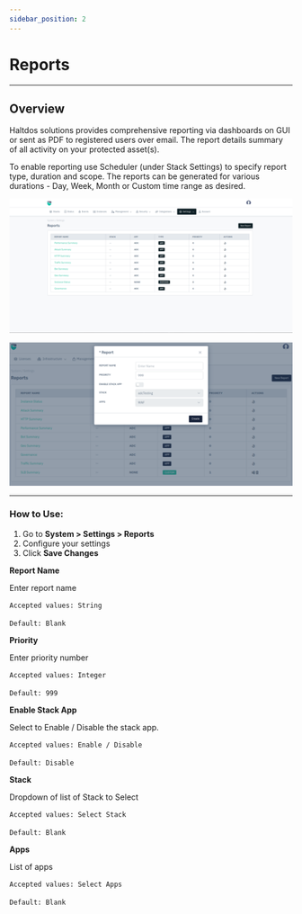 ```yaml
---
sidebar_position: 2
---
```


# Reports

---

## Overview

Haltdos solutions provides comprehensive reporting via dashboards on GUI or sent as PDF to registered users over email. The report details summary of all activity on your protected asset(s).

To enable reporting use Scheduler (under Stack Settings) to specify report type, duration and scope. The reports can be generated for various durations - Day, Week, Month or Custom time range as desired.

![reports](/img/platform/v8/docs/reports.png)

![reports](/img/platform/v8/docs/reports2.png)

---

### How to Use:

1. Go to **System > Settings > Reports**
2. Configure your settings
3. Click **Save Changes**


**Report Name**

Enter report name

    Accepted values: String

    Default: Blank

**Priority**

Enter priority number

    Accepted values: Integer

    Default: 999

**Enable Stack App**

Select to Enable / Disable the stack app.

    Accepted values: Enable / Disable

    Default: Disable

**Stack**

Dropdown of list of Stack to Select

    Accepted values: Select Stack

    Default: Blank

**Apps**

List of apps

    Accepted values: Select Apps

    Default: Blank
